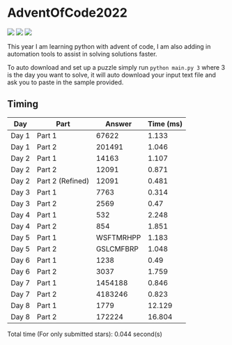 # AdventOfCode2022

![](https://img.shields.io/badge/day%20📅-24-blue)
![](https://img.shields.io/badge/stars%20⭐-16-yellow)
![](https://img.shields.io/badge/days%20completed-8-red)

This year I am learning python with advent of code, I am also adding in automation tools to assist in solving solutions 
faster.

To auto download and set up a puzzle simply run `python main.py 3` where 3 is the day you want to solve, it will auto 
download your input text file and ask you to paste in the sample provided.

## Timing
| Day   | Part             | Answer    |   Time (ms) |
|-------|------------------|-----------|-------------|
| Day 1 | Part 1           | 67622     |       1.133 |
| Day 1 | Part 2           | 201491    |       1.046 |
| Day 2 | Part 1           | 14163     |       1.107 |
| Day 2 | Part 2           | 12091     |       0.871 |
| Day 2 | Part 2 (Refined) | 12091     |       0.481 |
| Day 3 | Part 1           | 7763      |       0.314 |
| Day 3 | Part 2           | 2569      |       0.47  |
| Day 4 | Part 1           | 532       |       2.248 |
| Day 4 | Part 2           | 854       |       1.851 |
| Day 5 | Part 1           | WSFTMRHPP |       1.183 |
| Day 5 | Part 2           | GSLCMFBRP |       1.048 |
| Day 6 | Part 1           | 1238      |       0.49  |
| Day 6 | Part 2           | 3037      |       1.759 |
| Day 7 | Part 1           | 1454188   |       0.846 |
| Day 7 | Part 2           | 4183246   |       0.823 |
| Day 8 | Part 1           | 1779      |      12.129 |
| Day 8 | Part 2           | 172224    |      16.804 |

Total time (For only submitted stars): 0.044 second(s)                